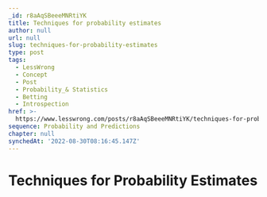 ```yaml
---
_id: r8aAqSBeeeMNRtiYK
title: Techniques for probability estimates
author: null
url: null
slug: techniques-for-probability-estimates
type: post
tags:
  - LessWrong
  - Concept
  - Post
  - Probability_& Statistics
  - Betting
  - Introspection
href: >-
  https://www.lesswrong.com/posts/r8aAqSBeeeMNRtiYK/techniques-for-probability-estimates
sequence: Probability and Predictions
chapter: null
synchedAt: '2022-08-30T08:16:45.147Z'
---
```


# Techniques for Probability Estimates
